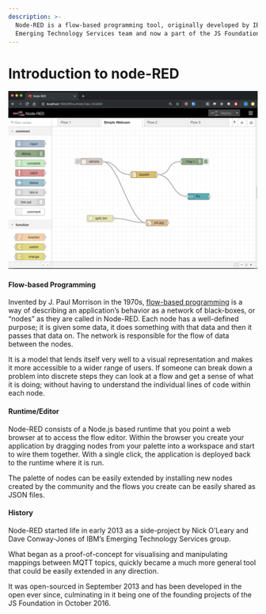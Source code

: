 ```yaml
---
description: >-
  Node-RED is a flow-based programming tool, originally developed by IBM’s
  Emerging Technology Services team and now a part of the JS Foundation.
---
```


# Introduction to node-RED

![Node-RED V1.0](../.gitbook/assets/image%20%289%29.png)

#### Flow-based Programming <a id="flow-based-programming"></a>

Invented by J. Paul Morrison in the 1970s, [flow-based programming](https://en.wikipedia.org/wiki/Flow-based_programming) is a way of describing an application’s behavior as a network of black-boxes, or “nodes” as they are called in Node-RED. Each node has a well-defined purpose; it is given some data, it does something with that data and then it passes that data on. The network is responsible for the flow of data between the nodes.

It is a model that lends itself very well to a visual representation and makes it more accessible to a wider range of users. If someone can break down a problem into discrete steps they can look at a flow and get a sense of what it is doing; without having to understand the individual lines of code within each node.

#### Runtime/Editor <a id="runtimeeditor"></a>

Node-RED consists of a Node.js based runtime that you point a web browser at to access the flow editor. Within the browser you create your application by dragging nodes from your palette into a workspace and start to wire them together. With a single click, the application is deployed back to the runtime where it is run.

The palette of nodes can be easily extended by installing new nodes created by the community and the flows you create can be easily shared as JSON files.

#### History <a id="history"></a>

Node-RED started life in early 2013 as a side-project by Nick O’Leary and Dave Conway-Jones of IBM’s Emerging Technology Services group.

What began as a proof-of-concept for visualising and manipulating mappings between MQTT topics, quickly became a much more general tool that could be easily extended in any direction.

It was open-sourced in September 2013 and has been developed in the open ever since, culminating in it being one of the founding projects of the JS Foundation in October 2016.


